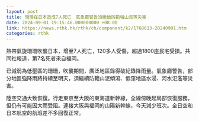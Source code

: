 ```yaml
---
layout: post
title: 珊珊在日本造成7人死亡　氣象廳警告須繼續防範塌山泥等災害
date: 2024-09-01 19:15:46.000000000 +08:00
link: https://news.rthk.hk/rthk/ch/component/k2/1768613-20240901.htm
categories: rthk
---
```


熱帶氣旋珊珊吹襲日本，增至7人死亡，120多人受傷，超過1800座民宅受損。共同社報道，第7名死者來自福岡。

已減弱為低壓區的珊珊，吹襲期間，廣泛地區錄得破紀錄降雨量。氣象廳警告，部分地區強降雨將持續至明天，須繼續防範山泥傾瀉、低窪地區水浸、河水氾濫等災害。

陸空交通大致恢復。行走東京至大阪的東海道新幹線，全線傍晚起局部恢復服務，但仍有可能因大雨受阻。連接大阪與福岡的山陽新幹線，今天減少班次。全日空和日本航空的航班差不多回復正常。
